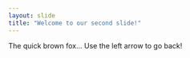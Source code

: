 ```yaml
---
layout: slide
title: "Welcome to our second slide!"
---
```

The quick brown fox...
Use the left arrow to go back!
